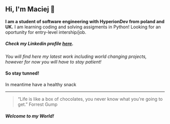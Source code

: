 ## Hi, I'm Maciej 👋

**I am a student of software engineering with HyperionDev from poland and UK.**
I am learning coding and solving assigments in Python!
Looking for an oportunity for entry-level intership/job.
##### Check my Linkedin profile [here](https://www.linkedin.com/in/maciej-naworski-9244282b2/).
*You will find here my latest work including world changing projects, however for now you will have to stay patient!*

#### So stay tunned!

In meantime have a healthy snack






---
>“Life is like a box of chocolates, you never know what you're going to get.”
>Forrest Gump

##### Welcome to my World!

<!--
**78JEICAM/78JEICAM** is a ✨ _special_ ✨ repository because its `README.md` (this file) appears on your GitHub profile.

Here are some ideas to get you started:

- 🔭 I’m currently working on ...
- 🌱 I’m currently learning ...
- 👯 I’m looking to collaborate on ...
- 🤔 I’m looking for help with ...
- 💬 Ask me about ...
- 📫 How to reach me: ...
- 😄 Pronouns: ...
- ⚡ Fun fact: ...
-->
